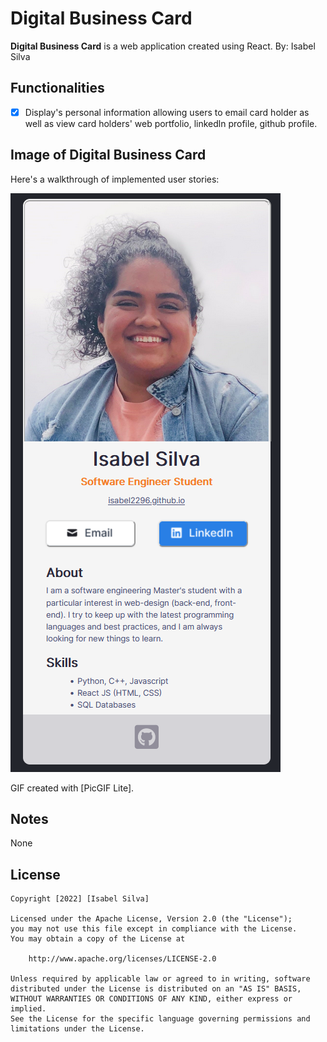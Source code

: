 # Digital Business Card
**Digital Business Card** is a web application created using React. 
By: Isabel Silva
## Functionalities
*[X] Display's personal information allowing users to email card holder as well as view card holders' web portfolio, linkedln profile, github profile. 

## Image of Digital Business Card

Here's a walkthrough of implemented user stories:

<img src='https://github.com/isabel2296/digital-busines-card/blob/master/src/images/digital.png' title='screenshot' width='' alt='screenshot' />

GIF created with [PicGIF Lite].

## Notes
None

## License

    Copyright [2022] [Isabel Silva]

    Licensed under the Apache License, Version 2.0 (the "License");
    you may not use this file except in compliance with the License.
    You may obtain a copy of the License at

        http://www.apache.org/licenses/LICENSE-2.0

    Unless required by applicable law or agreed to in writing, software
    distributed under the License is distributed on an "AS IS" BASIS,
    WITHOUT WARRANTIES OR CONDITIONS OF ANY KIND, either express or implied.
    See the License for the specific language governing permissions and
    limitations under the License.
